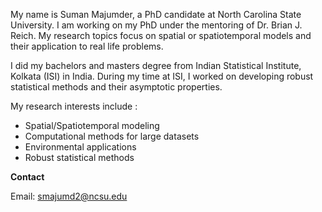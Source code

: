 <head> 
  <title> <b>About Me</b> </title> 
</head>

<body>
<p> My name is Suman Majumder, a PhD candidate at North Carolina State University. I am working on my PhD under the mentoring of Dr. Brian J. Reich. My research topics focus on spatial or spatiotemporal models and their application to real life problems.</p>

<p> I did my bachelors and masters degree from Indian Statistical Institute, Kolkata (ISI) in India. During my time at ISI, I worked on developing robust statistical methods and their asymptotic properties. </p>

<p> My research interests include :
  <ul>
  <li> Spatial/Spatiotemporal modeling </li>
  <li> Computational methods for large datasets </li>
  <li> Environmental applications </li>
  <li> Robust statistical methods </li>
   </ul> </p>
  
  <p> <b>Contact</b> 
  
  Email: smajumd2@ncsu.edu </p>
  </body>
